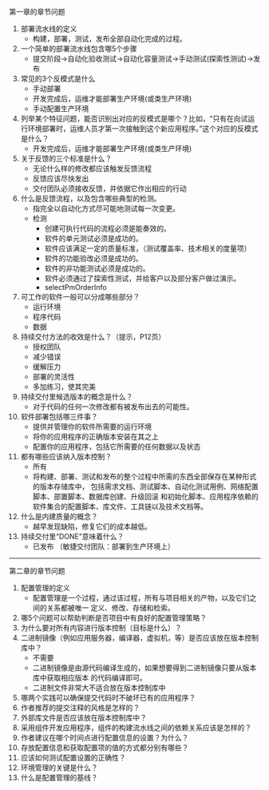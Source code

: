 第一章的章节问题
1. 部署流水线的定义
    + 构建，部署，测试，发布全部自动化完成的过程。
2. 一个简单的部署流水线包含哪5个步骤
    + 提交阶段->自动化验收测试->自动化容量测试->手动测试(探索性测试)->发布
3. 常见的3个反模式是什么
    + 手动部署
    + 开发完成后，运维才能部署生产环境(或类生产环境)
    + 手动配置生产环境
4. 列举某个特征问题，能否识别出对应的反模式是哪个？比如，“只有在向试运行环境部署时，运维人员才第一次接触到这个新应用程序。”这个对应的反模式是什么？
    + 开发完成后，运维才能部署生产环境(或类生产环境)
5. 关于反馈的三个标准是什么？
    + 无论什么样的修改都应该触发反馈流程
    + 反馈应该尽快发出
    + 交付团队必须接收反馈，并依据它作出相应的行动
6. 什么是反馈流程，以及包含哪些典型的检测。
    + 指完全以自动化方式尽可能地测试每一次变更。
    + 检测
        * 创建可执行代码的流程必须是能奏效的。
        * 软件的单元测试必须是成功的。
        * 软件应该满足一定的质量标准，（测试覆盖率、技术相关的度量项）
        * 软件的功能验改必须是成功的。
        * 软件的非功能测试必须是成功的。
        * 软件必须通过了探索性测试，并给客户以及部分客户做过演示。
        * selectPmOrderInfo
7. 可工作的软件一般可以分成哪些部分？
    + 运行环境
    + 程序代码
    + 数据
8. 持续交付方法的收效是什么？（提示，P12页）
    + 授权团队
    + 减少错误
    + 缓解压力
    + 部署的灵活性
    + 多加练习，使其完美
9. 持续交付里候选版本的概念是什么？
    + 对于代码的任何一次修改都有被发布出去的可能性。
10. 软件部署包括哪三件事？
    + 提供并管理你的软件所需要的运行环境
    + 将你的应用程序的正确版本安装在其之上
    + 配置你的应用程序，包括它所需要的任何数据以及状态
11. 都有哪些应该纳入版本控制？
    + 所有
    + 将构建、部署、测试和发布的整个过程中所需的东西全部保存在某种形式的版本存储库中，
    包括需求文档、测试脚本、自动化测试用例、网络配置脚本、部置脚本、数据库创建、升级回滚
    和初始化脚本、应用程序依赖的软件集合的配置脚本、库文件、工具链以及技术文档等。
12. 什么是内建质量的概念？
    + 越早发现缺陷，修复它们的成本越低。
13. 持续交付里“DONE”意味着什么？
    + 已发布 （敏捷交付团队：部署到生产环境上）

--------------------------------------------------------------------------------
第二章的章节问题
1. 配置管理的定义
    + 配置管理是一个过程，通过该过程，所有与项目相关的产物，以及它们之间的关系都被唯一
    定义、修改、存储和检索。
2. 哪5个问题可以帮助判断是否项目中有良好的配置管理策略？
3. 为什么要对所有内容进行版本控制（目标是什么）？
4. 二进制镜像（例如应用服务器，编译器，虚拟机，等）是否应该放在版本控制库中？
    + 不需要
    + 二进制镜像是由源代码编译生成的，如果想要得到二进制镜像只要从版本库中获取相应版本
    的代码编译即可。
    + 二进制文件非常大不适合放在版本控制库中
5. 哪两个实践可以确保提交代码时不破坏已有的应用程序？
6. 作者推荐的提交注释的风格是怎样的？
7. 外部库文件是否应该放在版本控制库中？
8. 采用组件开发应用程序，组件的构建流水线之间的依赖关系应该是怎样的？
9. 作者建议在哪个时间点进行配置信息的设置？为什么？
10. 存放配置信息和获取配置项的值的方式都分别有哪些？
11. 应该如何测试配置设置的正确性？
12. 环境管理的关键是什么？
13. 什么是配置管理的基线？
